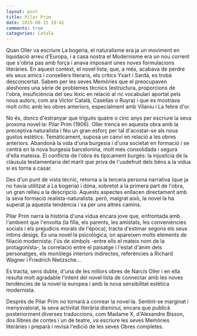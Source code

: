 ```yaml
---
layout: post
title: Pilar Prim
date: 2015-08-15 19:41
comments: true
categories: Català
---
```


Quan Oller va escriure La bogeria, el naturalisme era ja un moviment en liquidació arreu d'Europa, i a casa nostra el Modernisme era un nou corrent que s'obria pas amb força i anava imposant unes noves formulacions literàries. En aquest context, el novel·lista, que, a més, acabava de perdre els seus amics i consellers literaris, els crítics Yxart i Sardà, es trobà desconcertat. Sabem per les seves Memòries que el preocupaven aleshores una sèrie de problemes tècnics (estructura, proporcions de l'obra, insuficiència del seu lèxic en relació al ric vocabulari aportat pels nous autors, com ara Víctor Català, Casellas o Ruyra) i que es mostrava molt crític amb les obres anteriors, especialment amb Vilaniu i La febre d'or.

No és, doncs d'estranyar que trigués quatre o cinc anys per escriure la seva proxima novel·la: Pilar Prim (1906). Oller trencà en aquesta obra amb la preceptiva naturalista i féu un gran esforç per tal d'acostar-se als nous gustos estètics. Temàticament, suposa un canvi en relació a les obres anteriors. Abandonà la vida d'una burgesia i d'una societat en formació i se centrà en la nova burgesia barcelonina, molt més consolidada i segura d'ella mateixa. El conflicte de l'obra és típicament burgès: la injustícia de la clàusula testamentaria del marit que priva de l'usdefruit dels béns a la vídua si es torna a casar.

Des d'un punt de vista tècnic, retorna a la tercera persona narrativa (que ja no havia utilitzat a La bogeria) i dóna, sobretot a la primera part de l'obra, un gran relleu a la descripció. Aquests aspectes enllacen directament amb la seva formació realista-naturalista. però, malgrat això, la novel·la ha superat ja aquesta tendència i va per uns altres camins.

Pilar Prim narra la història d'una vídua encara jove que, enfrontada amb l'ambient que l'envolta (la filla, els parents, les amistats, les conveniències socials i els prejudicis morals de l'època), tracta d'estimar segons els seus íntims desigs. És una novel·la psicològica, on apareixen molts elements de filiació modernista: l'ús de símbols -entre ells el mateix nom de la protagonista-, la correlació entre el paisatge i l'estat d'ànim dels personatges, els monòlegs interiors indirectes, referències a Richard Wagner i Friedrich Nietzsche...

Es tracta, sens dubte, d'una de les millors obres de Narcís Oller i en ella resulta molt agradable l'intent del novel·lista de connectar amb les noves tendències de la novel·la europea i amb la nova sensibilitat estètica modernista.

Després de Pilar Prim no tornarà a conrear la novel·la. Sentint-se marginat i menysvalorat, la seva activitat literària disminuí, encara que publicà posteriorment diverses traduccions, com Madame X, d'Alexandre Bisson, dos llibres de contes i un de teatre, va escriure les seves Memòries literàries i preparà i revisà l'edició de les seves Obres completes.